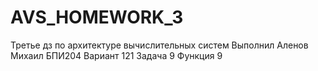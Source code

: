# AVS_HOMEWORK_3
Третье дз по архитектуре вычислительных систем 
Выполнил Аленов Михаил БПИ204 
Вариант 121 
Задача 9 Функция 9 
